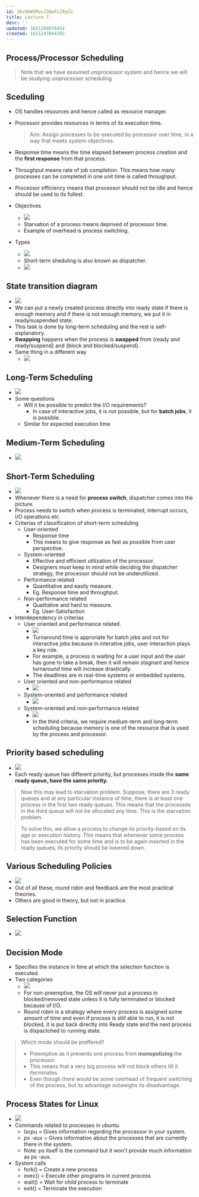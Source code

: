 ```yaml
---
id: 36z9kW3MusJ2QwFLC9yCU
title: Lecture 7
desc: ''
updated: 1631260876454
created: 1631247844382
---
```


## Process/Processor Scheduling

> Note that we have assumed uniprocessor system and hence we will be studying uniprocessor scheduling

## Sceduling

- OS handles resources and hence called as resource manager.

- Processor provides resources in terms of its execution time.
  > Aim: Assign processes to be executed by processor over time, in a way that meets system objectives.

- Response time means the time elapsed between process creation and the **first response** from that process.

- Throughput means rate of job completion. This means how many processes can be completed in one unit time is called throughput.

- Processor efficiency means that processor should not be idle and hence should be used to its fullest.

- Objectives
  - ![](/assets/images/2021-09-10-10-00-58.png)
  - Starvation of a process means deprived of processor time.
  - Example of overhead is process switching.

- Types
  - ![](/assets/images/2021-09-10-10-03-11.png)
  - Short-term sheduling is also known as dispatcher.
  - ![](/assets/images/2021-09-10-10-04-24.png)

## State transition diagram

- ![](/assets/images/2021-09-10-10-05-29.png)
- We can put a newly created process directly into ready state if there is enough memory and if there is not enough memory, we put it in ready/suspended state.
- This task is done by long-term scheduling and the rest is self-explanatory.
- **Swapping** happens when the process is **swapped** from {ready and ready/suspend} and {block and blocked/suspend}.
- Same thing in a different way
  - ![](/assets/images/2021-09-10-10-13-06.png)

## Long-Term Scheduling

- ![](/assets/images/2021-09-10-10-13-29.png)
- Some questions
  - Will it be possible to predict the I/O requirements?
    - In case of interactive jobs, it is not possible, but for **batch jobs**, it is possible.
  - Similar for expected execution time

## Medium-Term Scheduling

- ![](/assets/images/2021-09-10-10-17-23.png)

## Short-Term Scheduling

- ![](/assets/images/2021-09-10-10-17-45.png)
- Whenever there is a need for **process switch**, dispatcher comes into the picture.
- Process needs to switch when process is terminated, interrupt occurs, I/O operations etc.
- Criterias of classification of short-term scheduling
  - User-oriented
    - Response time
    - This means to give response as fast as possible from user perspective.
  - System-oriented
    - Effective and efficient utilization of the processor.
    - Designers must keep in mind while deciding the dispatcher strategy, the processor should not be underutilized.
  - Performance related
    - Quantitative and easily measure.
    - Eg. Response time and throughput.
  - Non-performance related
    - Qualitative and hard to measure.
    - Eg. User-Satisfaction
- Interdependency in criterias
  - User oriented and performance related.
    - ![](/assets/images/2021-09-10-10-29-24.png)
    - Turnaround time is approriate for batch jobs and not for interactive jobs because in interative jobs, user interaction plays a key role. 
    - For example, a process is waiting for a user input and the user has gone to take a break, then it will remain stagnant and hence turnaround time will increase drastically.
    - The deadlines are in real-time systems or embedded systems.
  - User oriented and non-performance related
    - ![](/assets/images/2021-09-10-10-39-44.png)
  - System-oriented and performance related
    - ![](/assets/images/2021-09-10-10-40-58.png)
  - System-oriented and non-performance related
    - ![](/assets/images/2021-09-10-10-43-31.png)
    - In the third criteria, we require medium-term and long-term scheduling because memory is one of the resource that is used by the process and processor.

## Priority based scheduling

- ![](/assets/images/2021-09-10-10-45-56.png)
- Each ready queue has different priority, but processes inside the **same ready queue, have the same priority.**

> Now this may lead to starvation problem. Suppose, there are 3 ready queues and at any particular instance of time, there is at least one process in the first two ready queues. This means that the processes in the third queue will not be allocated any time. This is the starvation problem. 

> To solve this, we allow a process to change its priority-based on its age or execution history. This means that whenever some process has been executed for some time and is to be again inserted in the ready queues, its priority should be lowered down.

## Various Scheduling Policies

- ![](/assets/images/2021-09-10-10-55-01.png)
- Out of all these, round robin and feedback are the most practical theories.
- Others are good in theory, but not in practice.

## Selection Function

- ![](/assets/images/2021-09-10-10-56-15.png)

## Decision Mode

- Specifies the instance in time at which the selection function is executed.
- Two categories
  - ![](/assets/images/2021-09-10-11-00-20.png)
  - For non-preemptive, the OS will never put a process in blocked/removed state unless it is fully terminated or blocked because of I/O.
  - Round robin is a strategy where every process is assigned some amount of time and even if process is still able to run, it is not blocked, it is put back directly into Ready state and the next process is dispactched to running state.

> Which mode should be preffered?
>
> - Preemptive as it prevents one process from **monopolizing** the processor.
> - This means that a very big process will not block others till it iterminates.
> - Even though there would be some overhead of frequent switching of the process, but its advantage outweighs its disadvantage.

## Process States for Linux

- ![](/assets/images/2021-09-10-13-24-18.png)
- Commands related to processes in ubuntu
  - lscpu = Gives information regarding the processor in your system.
  - ps -aux = Gives information about the processes that are currently there in the system.
  - Note: ps itself is the command but it won't provide much information as ps -aux.
- System calls
  - fork() = Create a new process
  - exec() = Execute other programs in current process
  - wait() = Wait for child process to terminate
  - exit() = Terminate the execution

